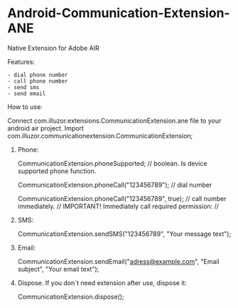 Android-Communication-Extension-ANE
===================================
Native Extension for Adobe AIR

Features:

	- dial phone number
	- call phone number
	- send sms
	- send email
	
How to use:

Connect com.illuzor.extensions.CommunicationExtension.ane file to your android air project.
Import com.illuzor.communicationextension.CommunicationExtension;

1) Phone:

	CommunicationExtension.phoneSupported; // boolean. Is device supported phone function.
	
	CommunicationExtension.phoneCall("123456789"); // dial number
	
	CommunicationExtension.phoneCall("123456789", true); // call number immediately.
	// IMPORTANT! Immediately call required permission:
	// <uses-permission android:name="android.permission.CALL_PHONE" />
	
	
2) SMS:

	CommunicationExtension.sendSMS("123456789", "Your message text");
	
	
3) Email:

	CommunicationExtension.sendEmail("adress@example.com", "Email subject", "Your email text");
	
4) Dispose. If you don`t need extension after use, dispose it:

	CommunicationExtension.dispose();

